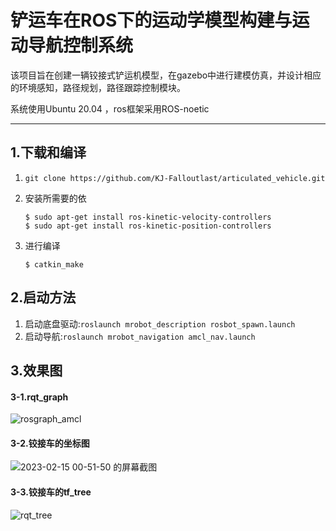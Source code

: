 # 铲运车在ROS下的运动学模型构建与运动导航控制系统

该项目旨在创建一辆铰接式铲运机模型，在gazebo中进行建模仿真，并设计相应的环境感知，路径规划，路径跟踪控制模块。

系统使用Ubuntu 20.04 ，ros框架采用ROS-noetic

------

## 1.下载和编译

1. `git clone https://github.com/KJ-Falloutlast/articulated_vehicle.git `  

    

2. 安装所需要的依

    ```
    $ sudo apt-get install ros-kinetic-velocity-controllers 
    $ sudo apt-get install ros-kinetic-position-controllers 
    ```

3. 进行编译

    ```
    $ catkin_make
    ```

## 2.启动方法

1. 启动底盘驱动:`roslaunch mrobot_description rosbot_spawn.launch`
2. 启动导航:`roslaunch mrobot_navigation amcl_nav.launch`



## 3.效果图

#### 3-1.rqt_graph

![rosgraph_amcl](https://obsidians-pics.oss-cn-beijing.aliyuncs.com/rosgraph_amcl.png)

#### 3-2.铰接车的坐标图

![2023-02-15 00-51-50 的屏幕截图](https://obsidians-pics.oss-cn-beijing.aliyuncs.com/2023-02-15%2000-51-50%20%E7%9A%84%E5%B1%8F%E5%B9%95%E6%88%AA%E5%9B%BE.png)

#### 3-3.铰接车的tf_tree

![rqt_tree](https://obsidians-pics.oss-cn-beijing.aliyuncs.com/rqt_tree.png)
